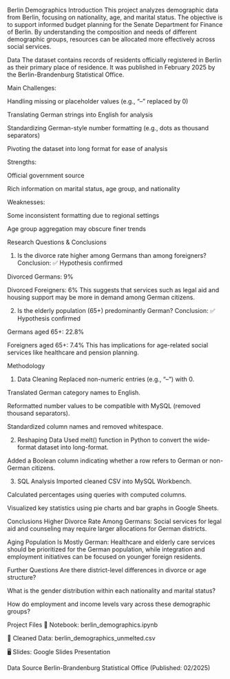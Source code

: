 Berlin Demographics
Introduction
This project analyzes demographic data from Berlin, focusing on nationality, age, and marital status. The objective is to support informed budget planning for the Senate Department for Finance of Berlin. By understanding the composition and needs of different demographic groups, resources can be allocated more effectively across social services.

Data
The dataset contains records of residents officially registered in Berlin as their primary place of residence. It was published in February 2025 by the Berlin-Brandenburg Statistical Office.

Main Challenges:

Handling missing or placeholder values (e.g., “–” replaced by 0)

Translating German strings into English for analysis

Standardizing German-style number formatting (e.g., dots as thousand separators)

Pivoting the dataset into long format for ease of analysis

Strengths:

Official government source

Rich information on marital status, age group, and nationality

Weaknesses:

Some inconsistent formatting due to regional settings

Age group aggregation may obscure finer trends

Research Questions & Conclusions
1. Is the divorce rate higher among Germans than among foreigners?
Conclusion: ✅ Hypothesis confirmed

Divorced Germans: 9%

Divorced Foreigners: 6%
This suggests that services such as legal aid and housing support may be more in demand among German citizens.

2. Is the elderly population (65+) predominantly German?
Conclusion: ✅ Hypothesis confirmed

Germans aged 65+: 22.8%

Foreigners aged 65+: 7.4%
This has implications for age-related social services like healthcare and pension planning.

Methodology
1. Data Cleaning
Replaced non-numeric entries (e.g., “–”) with 0.

Translated German category names to English.

Reformatted number values to be compatible with MySQL (removed thousand separators).

Standardized column names and removed whitespace.

2. Reshaping Data
Used melt() function in Python to convert the wide-format dataset into long-format.

Added a Boolean column indicating whether a row refers to German or non-German citizens.

3. SQL Analysis
Imported cleaned CSV into MySQL Workbench.

Calculated percentages using queries with computed columns.

Visualized key statistics using pie charts and bar graphs in Google Sheets.

Conclusions
Higher Divorce Rate Among Germans: Social services for legal aid and counseling may require larger allocations for German districts.

Aging Population Is Mostly German: Healthcare and elderly care services should be prioritized for the German population, while integration and employment initiatives can be focused on younger foreign residents.

Further Questions
Are there district-level differences in divorce or age structure?

What is the gender distribution within each nationality and marital status?

How do employment and income levels vary across these demographic groups?

Project Files
📘 Notebook: berlin_demographics.ipynb

📄 Cleaned Data: berlin_demographics_unmelted.csv

🖥️ Slides: Google Slides Presentation

Data Source
Berlin-Brandenburg Statistical Office (Published: 02/2025)
